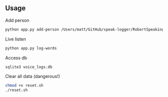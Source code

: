 ## Usage
Add person
```sh
python app.py add-person /Users/matt/GitHub/speak-logger/RobertSpeaking.m4a "Robert Vandenberg"
```

Live listen
```sh
python app.py log-words
```

Access db
```sh
sqlite3 voice_logs.db
```

Clear all data (dangerous!)
```sh
chmod +x reset.sh
./reset.sh
```